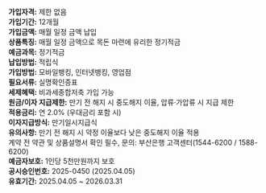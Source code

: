 **가입자격:** 제한 없음  
**가입기간:** 12개월  
**가입금액:** 매월 일정 금액 납입  
**상품특징:** 매월 일정 금액으로 목돈 마련에 유리한 정기적금  
**예금과목:** 정기적금  
**납입방법:** 적립식  
**가입방법:** 모바일뱅킹, 인터넷뱅킹, 영업점  
**필요서류:** 실명확인증표  
**세제혜택:** 비과세종합저축 가입 가능  
**원금/이자 지급제한:** 만기 전 해지 시 중도해지 이율, 압류·가압류 시 지급 제한  
**적용금리:** 연 2.0% (우대금리 포함 시)  
**이자지급방식:** 만기일시지급식  
**유의사항:** 만기 전 해지 시 약정 이율보다 낮은 중도해지 이율 적용  
계약 전 약관 및 상품설명서 확인 필수, 문의: 부산은행 고객센터(1544-6200 / 1588-6200)  
**예금자보호:** 1인당 5천만원까지 보호  
**공시승인번호:** 2025-0450 (2025.04.05)  
**유효기간:** 2025.04.05 ~ 2026.03.31